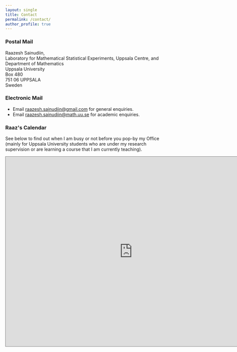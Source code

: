 ```yaml
---
layout: single
title: Contact
permalink: /contact/
author_profile: true
---
```


### Postal Mail

Raazesh Sainudiin,<br>
Laboratory for Mathematical Statistical Experiments, Uppsala Centre, and<br>
Department of Mathematics<br>
Uppsala University<br>
Box 480<br>
751 06 UPPSALA<br>
Sweden


### Electronic Mail

- Email <a href="mailto:raazesh.sainudiin@gmail.com">raazesh.sainudiin@gmail.com</a> for general enquiries.
- Email <a href="mailto:raazesh.sainudiin@math.uu.se">raazesh.sainudiin@math.uu.se</a> for academic enquiries.



### Raaz's Calendar

See below to find out when I am busy or not before you pop-by my Office (mainly for Uppsala University students who are under my research supervision or are learning a course that I am currently teaching).

<iframe src="https://calendar.google.com/calendar/embed?height=600&wkst=1&bgcolor=%23ffffff&ctz=Europe%2FParis&title=Raaz's%20Academic%20%26%20Industrial%20Calendar&src=cmFhemVzaC5zYWludWRpaW5AZ21haWwuY29t&src=ZW4uc3dlZGlzaCNob2xpZGF5QGdyb3VwLnYuY2FsZW5kYXIuZ29vZ2xlLmNvbQ&src=MG9qZjZhYTZydm1la25nNmdkMm1icWdxbWFvcGpxdDZAaW1wb3J0LmNhbGVuZGFyLmdvb2dsZS5jb20&src=aXB0bjI5cmxxODJxZGpwbnNzYzVjY3Bta3FsdXExbnJAaW1wb3J0LmNhbGVuZGFyLmdvb2dsZS5jb20&src=cmFhemVzaC5zYWludWRpaW5AY29tYmllbnQuY29t&color=%23616161&color=%2333B679&color=%23C0CA33&color=%23039BE5&color=%23F6BF26" style="border:solid 1px #777" width="800" height="600" frameborder="0" scrolling="no"></iframe>
<!--
need to give com g-cal permissions to be able to embed academic into it... and have to add the final course timetables as static ical downloaded from time-edit and uploaded to academic g-cal...
-->

